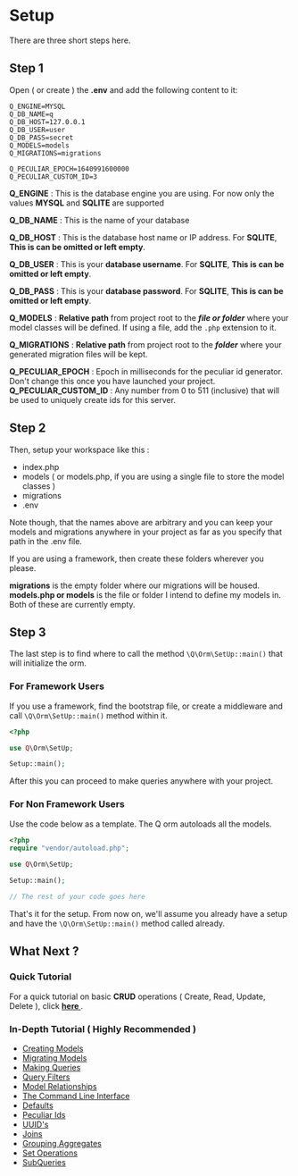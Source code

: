 # Setup
There are three short steps here.

## Step 1
Open ( or create ) the **.env** and add the following content to it:

```
Q_ENGINE=MYSQL
Q_DB_NAME=q
Q_DB_HOST=127.0.0.1
Q_DB_USER=user
Q_DB_PASS=secret
Q_MODELS=models
Q_MIGRATIONS=migrations

Q_PECULIAR_EPOCH=1640991600000
Q_PECULIAR_CUSTOM_ID=3
```

**Q_ENGINE** : This is the database engine you are using. For now only the values **MYSQL** and  **SQLITE** are supported

**Q_DB_NAME** : This is the name of your database

**Q_DB_HOST** : This is the database host name or IP address. For **SQLITE**, **This is can be omitted or left empty**.

**Q_DB_USER** : This is your **database username**. For **SQLITE**, **This is can be omitted or left empty**.

**Q_DB_PASS** : This is your **database password**. For **SQLITE**, **This is can be omitted or left empty**.

**Q_MODELS** : **Relative path** from project root to the ***file or folder*** where your model classes will be defined. If using a file, add the `.php` extension to it.

**Q_MIGRATIONS** : **Relative path** from project root to the ***folder*** where your generated migration files will be kept.

**Q_PECULIAR_EPOCH** : Epoch in milliseconds for the peculiar id generator. Don't change this once you have launched your project.
**Q_PECULIAR_CUSTOM_ID** : Any number from 0 to 511 (inclusive) that will be used to uniquely create ids for this server.

## Step 2
Then, setup your workspace like this :

- index.php
- models ( or models.php, if you are using a single file to store the model classes )
- migrations
- .env

Note though, that the names above are arbitrary and you can keep your models and migrations anywhere in your project as far as you specify that path in the .env file.

If you are using a framework, then create these folders wherever you please.

**migrations** is the empty folder where our migrations will be housed. **models.php or models** is the file or folder I intend to define my models in. Both of these are currently empty.


## Step 3

The last step is to find where to call the method `\Q\Orm\SetUp::main()` that will initialize the orm.

### For Framework Users
If you use a framework, find the bootstrap file, or create a middleware and call `\Q\Orm\SetUp::main()` method within it.

```php
<?php

use Q\Orm\SetUp;

Setup::main();

```

After this you can proceed to make queries anywhere with your project.

### For Non Framework Users

Use the code below as a template. The Q orm autoloads all the models.
```php
<?php
require "vendor/autoload.php";

use Q\Orm\SetUp;

Setup::main();

// The rest of your code goes here
```

That's it for the setup. From now on, we'll assume you already have a setup and have the `\Q\Orm\SetUp::main()` method called already.

## What Next ?

### Quick Tutorial
For a quick tutorial on basic **CRUD** operations ( Create, Read, Update, Delete ), click **[ here ](tutorial/start.md)**.

### In-Depth Tutorial ( Highly Recommended )

- [ Creating Models ](parts/creating_models.md )
- [ Migrating Models ](parts/migrating_models.md )
- [ Making Queries ](parts/making_queries.md )
- [ Query Filters ](parts/query_filters.md )
- [ Model Relationships ](parts/relationships.md )
- [ The Command Line Interface ](parts/cli.md )
- [ Defaults ](parts/defaults.md )
- [ Peculiar Ids ](parts/peculiar.md)
- [ UUID's ](parts/uuid.md )
- [ Joins ](parts/joins.md )
- [ Grouping Aggregates ](parts/grouping.md )
- [ Set Operations ](parts/sets.md )
- [ SubQueries ](parts/subqueries.md )
